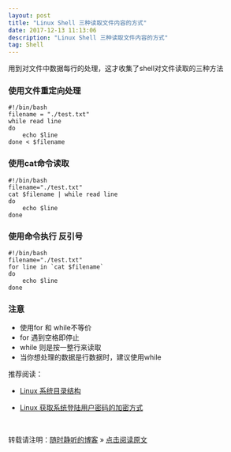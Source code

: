 ```yaml
---
layout: post
title: "Linux Shell 三种读取文件内容的方式"
date: 2017-12-13 11:13:06 
description: "Linux Shell 三种读取文件内容的方式"
tag: Shell
---
```


用到对文件中数据每行的处理，这才收集了shell对文件读取的三种方法

### 使用文件重定向处理

```Shell
#!/bin/bash
filename = "./test.txt"
while read line
do
    echo $line
done < $filename
```

### 使用cat命令读取
```Shell
#!/bin/bash
filename="./test.txt"
cat $filename | while read line
do
    echo $line
done
```

### 使用命令执行 反引号
```Shell
#!/bin/bash
filename="./test.txt"
for line in `cat $filename`
do
    echo $line
done
```

### 注意

- 使用for 和 while不等价
- for 遇到空格即停止
- while 则是按一整行来读取
- 当你想处理的数据是行数据时，建议使用while





推荐阅读：

- [Linux 系统目录结构](http://ssjt21.github.io/2017/11/Linux_DirStruct/)

- [Linux 获取系统登陆用户密码的加密方式](http://ssjt21.github.io/2017/11/Linux_DirStruct/)


<br>

转载请注明：[随时静听的博客](http://ssjt21.github.io) » [点击阅读原文](http://ssjt21.github.io/2017/11/Shell_Readfile/)

